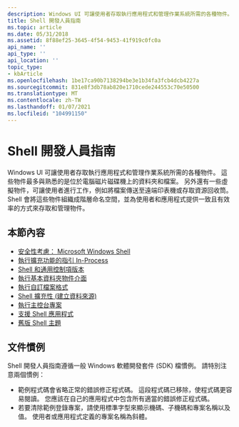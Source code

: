 ```yaml
---
description: Windows UI 可讓使用者存取執行應用程式和管理作業系統所需的各種物件。
title: Shell 開發人員指南
ms.topic: article
ms.date: 05/31/2018
ms.assetid: 8f88ef25-3645-4f54-9453-41f919c0fc0a
api_name: ''
api_type: ''
api_location: ''
topic_type:
- kbArticle
ms.openlocfilehash: 1be17ca90b7138294be3e1b34fa3fcb4dcb4227a
ms.sourcegitcommit: 831e8f3db78ab820e1710cede244553c70e50500
ms.translationtype: MT
ms.contentlocale: zh-TW
ms.lasthandoff: 01/07/2021
ms.locfileid: "104991150"
---
```

# <a name="shell-developers-guide"></a>Shell 開發人員指南

Windows UI 可讓使用者存取執行應用程式和管理作業系統所需的各種物件。 這些物件最多與熟悉的是位於電腦磁片磁碟機上的資料夾和檔案。 另外還有一些虛擬物件，可讓使用者進行工作，例如將檔案傳送至遠端印表機或存取資源回收筒。 Shell 會將這些物件組織成階層命名空間，並為使用者和應用程式提供一致且有效率的方式來存取和管理物件。

## <a name="in-this-section"></a>本節內容

-   [安全性考慮： Microsoft Windows Shell](sec-shell.md)
-   [執行擴充功能的指引 In-Process](shell-and-managed-code.md)
-   [Shell 和通用控制項版本](versions.md)
-   [執行基本資料夾物件介面](nse-implement.md)
-   [執行自訂檔案格式](customizing-file-types-bumper.md)
-   [Shell 擴充性 (建立資料來源) ](shell-extensibility-bumper.md)
-   [執行主控台專案](control-panel-applications.md)
-   [支援 Shell 應用程式](application-support-bumper.md)
-   [舊版 Shell 主題](miscellaneous-topics-bumper.md)

## <a name="document-conventions"></a>文件慣例

Shell 開發人員指南遵循一般 Windows 軟體開發套件 (SDK) 檔慣例。 請特別注意兩個慣例：

-   範例程式碼會省略正常的錯誤修正程式碼。 這段程式碼已移除，使程式碼更容易閱讀。 您應該在自己的應用程式中包含所有適當的錯誤修正程式碼。
-   若要清除範例登錄專案，請使用標準字型來顯示機碼、子機碼和專案名稱以及值。 使用者或應用程式定義的專案名稱為斜體。

 

 



